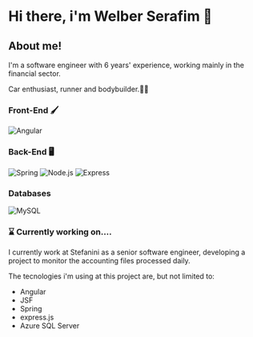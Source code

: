# Hi there, i'm Welber Serafim 🦅

## About me!

I'm a software engineer with 6 years' experience, working mainly in the financial sector.

Car enthusiast, runner and bodybuilder.🤞🏼

### Front-End 🖌
![Angular](https://img.shields.io/badge/angular-red?logo=angular&logoColor=purple&color=black)

### Back-End 🖥
![Spring](https://img.shields.io/badge/spring-brightgreen?logo=spring&color=black)
![Node.js](https://img.shields.io/badge/-Node.js-000?&logo=node.js)
![Express](https://img.shields.io/badge/-Express-000?&logo=express)

### Databases
![MySQL](https://img.shields.io/badge/-MySQL-000?&logo=MySQL)

### ⌛️ Currently working on.... 

I currently work at Stefanini as a senior software engineer, developing a project to monitor the accounting files processed daily.

The tecnologies i'm using at this project are, but not limited to:
- Angular
- JSF
- Spring 
- express.js
- Azure SQL Server
